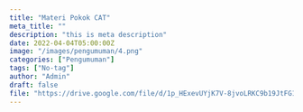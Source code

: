 ```yaml
---
title: "Materi Pokok CAT"
meta_title: ""
description: "this is meta description"
date: 2022-04-04T05:00:00Z
image: "/images/pengumuman/4.png"
categories: ["Pengumuman"]
tags: ["No-tag"]
author: "Admin"
draft: false
file: "https://drive.google.com/file/d/1p_HExevUYjK7V-8jvoLRKC9b19JtFG1L/preview"
---
```

